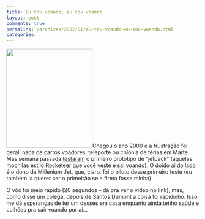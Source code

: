 ```yaml
---
title: Eu tou voando, eu tou voando
layout: post
comments: true
permalink: /archives/2002/01/eu-tou-voando-eu-tou-voando.html
categories:
---
```

[<img src="//chester.me/wp-content/uploads/2002/01/jetpack.jpg" alt="" title="jetpack" width="225" height="259" class="alignleft size-full wp-image-4394" />][1]Chegou o ano 2000 e a frustração foi geral: nada de carros voadores, teleporte ou colônia de férias em Marte. Mas semana passada <a href="http://www.wired.com/news/technology/0,1282,49792,00.html" >testaram</a> o primeiro protótipo de &#8220;jetpack&#8221; (aquelas mochilas estilo [Rocketeer][2] que você veste e sai voando). O doido aí do lado é o dono da Millenium Jet, que, claro, foi o piloto desse primeiro teste (eu também ia querer ser o primeirão se a firma fosse minha).

O vôo foi meio rápido (20 segundos &#8211; dá pra ver o vídeo no link), mas, como disse um colega, depois de Santos Dumont a coisa foi rapidinho. Isso me dá esperanças de ter um desses em casa enquanto ainda tenho saúde e culhões pra sair voando por aí&#8230;

 [1]: //chester.me/wp-content/uploads/2002/01/jetpack.jpg
 [2]: http://www.enter.net/~rocketeer/main.html
